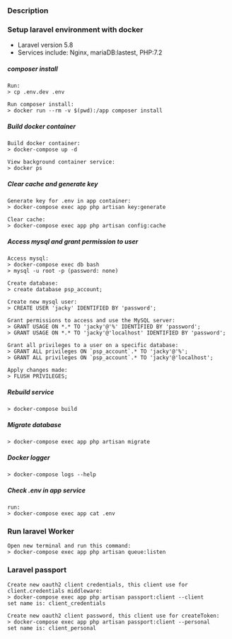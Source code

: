 ### Description

### Setup laravel environment with docker
- Laravel version 5.8
- Services include: Nginx, mariaDB:lastest, PHP:7.2

##### composer install
    Run: 
    > cp .env.dev .env
    
    Run composer install: 
    > docker run --rm -v $(pwd):/app composer install
    
##### Build docker container
    Build docker container: 
    > docker-compose up -d
    
    View background container service: 
    > docker ps

##### Clear cache and generate key  
    Generate key for .env in app container: 
    > docker-compose exec app php artisan key:generate
    
    Clear cache: 
    > docker-compose exec app php artisan config:cache

##### Access mysql and grant permission to user
    Access mysql: 
    > docker-compose exec db bash
    > mysql -u root -p (password: none)
    
    Create database: 
    > create database psp_account;
    
    Create new mysql user: 
    > CREATE USER 'jacky' IDENTIFIED BY 'password';
    
    Grant permissions to access and use the MySQL server: 
    > GRANT USAGE ON *.* TO 'jacky'@'%' IDENTIFIED BY 'password';
    > GRANT USAGE ON *.* TO 'jacky'@'localhost' IDENTIFIED BY 'password';
    
    Grant all privileges to a user on a specific database: 
    > GRANT ALL privileges ON `psp_account`.* TO 'jacky'@'%';
    > GRANT ALL privileges ON `psp_account`.* TO 'jacky'@'localhost';
    
    Apply changes made: 
    > FLUSH PRIVILEGES;
##### Rebuild service
    > docker-compose build
    
##### Migrate database
    > docker-compose exec app php artisan migrate
    
##### Docker logger
    > docker-compose logs --help

##### Check .env in app service
    run: 
    > docker-compose exec app cat .env
    
### Run laravel Worker
    Open new terminal and run this command:
    > docker-compose exec app php artisan queue:listen
    
### Laravel passport
    Create new oauth2 client credentials, this client use for client.credentials middleware:
    > docker-compose exec app php artisan passport:client --client
    set name is: client_credentials
    
    Create new oauth2 client password, this client use for createToken:
    > docker-compose exec app php artisan passport:client --personal
    set name is: client_personal



